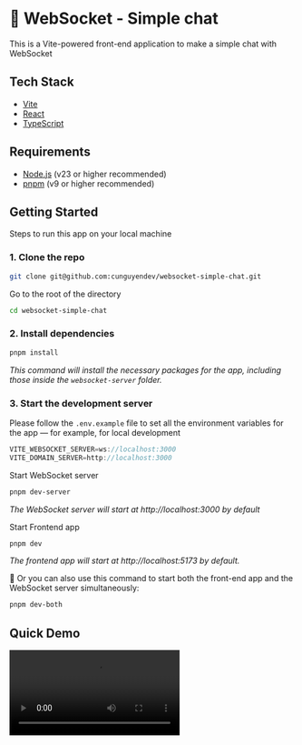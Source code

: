 # 🚀 WebSocket - Simple chat

This is a Vite-powered front-end application to make a simple chat with WebSocket

## Tech Stack

- [Vite](https://vitejs.dev/)
- [React](https://reactjs.org/)
- [TypeScript](https://www.typescriptlang.org/)

## Requirements

- [Node.js](https://nodejs.org/en) (v23 or higher recommended)
- [pnpm](https://pnpm.io/) (v9 or higher recommended)

## Getting Started

Steps to run this app on your local machine

### 1. Clone the repo

```bash
git clone git@github.com:cunguyendev/websocket-simple-chat.git
```

Go to the root of the directory

```bash
cd websocket-simple-chat
```

### 2. Install dependencies

```bash
pnpm install
```

_This command will install the necessary packages for the app, including those inside the `websocket-server` folder._

### 3. Start the development server

Please follow the `.env.example` file to set all the environment variables for the app — for example, for local development

```js
VITE_WEBSOCKET_SERVER=ws://localhost:3000
VITE_DOMAIN_SERVER=http://localhost:3000
```

Start WebSocket server

```bash
pnpm dev-server
```

_The WebSocket server will start at http://localhost:3000 by default_

Start Frontend app

```bash
pnpm dev
```

_The frontend app will start at http://localhost:5173 by default._

📝 Or you can also use this command to start both the front-end app and the WebSocket server simultaneously:

```bash
pnpm dev-both
```

## Quick Demo

<video src="https://github.com/user-attachments/assets/0eed74c5-0198-45a6-94c8-13c788fa8ac6" autoplay controls>
